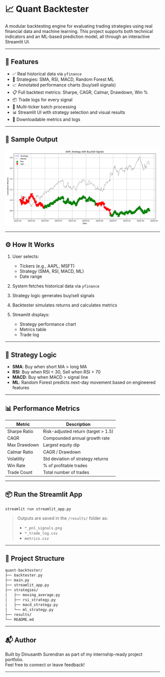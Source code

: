 
# 📈 Quant Backtester

A modular backtesting engine for evaluating trading strategies using real financial data and machine learning. This project supports both technical indicators and an ML-based prediction model, all through an interactive Streamlit UI.

---

## 🚀 Features

- ✅ Real historical data via `yfinance`
- 🧠 Strategies: SMA, RSI, MACD, Random Forest ML
- 📈 Annotated performance charts (buy/sell signals)
- 📋 Full backtest metrics: Sharpe, CAGR, Calmar, Drawdown, Win %
- 📦 Trade logs for every signal
- 🧰 Multi-ticker batch processing
- 📊 Streamlit UI with strategy selection and visual results
- 💾 Downloadable metrics and logs

---

## 📸 Sample Output

![Strategy Chart](results/AAPL_pnl_signals.png)

---

## ⚙️ How It Works

1. User selects:
   - Tickers (e.g., AAPL, MSFT)
   - Strategy (SMA, RSI, MACD, ML)
   - Date range

2. System fetches historical data via `yfinance`

3. Strategy logic generates buy/sell signals

4. Backtester simulates returns and calculates metrics

5. Streamlit displays:
   - Strategy performance chart
   - Metrics table
   - Trade log

---

## 🧠 Strategy Logic

- **SMA**: Buy when short MA > long MA
- **RSI**: Buy when RSI < 30, Sell when RSI > 70
- **MACD**: Buy when MACD > signal line
- **ML**: Random Forest predicts next-day movement based on engineered features

---

## 📊 Performance Metrics

| Metric              | Description                          |
|---------------------|--------------------------------------|
| Sharpe Ratio        | Risk-adjusted return (target > 1.5)  |
| CAGR                | Compounded annual growth rate        |
| Max Drawdown        | Largest equity dip                   |
| Calmar Ratio        | CAGR / Drawdown                      |
| Volatility          | Std deviation of strategy returns    |
| Win Rate            | % of profitable trades               |
| Trade Count         | Total number of trades               |

---

## 📦 Run the Streamlit App

```bash
streamlit run streamlit_app.py
```

> Outputs are saved in the `/results/` folder as:
> - `*_pnl_signals.png`
> - `*_trade_log.csv`
> - `metrics.csv`

---

## 📁 Project Structure

```
quant-backtester/
├── backtester.py
├── main.py
├── streamlit_app.py
├── strategies/
│   ├── moving_average.py
│   ├── rsi_strategy.py
│   ├── macd_strategy.py
│   └── ml_strategy.py
├── results/
└── README.md
```

---

## 📬 Author

Built by Dinusanth Surendran as part of my internship-ready project portfolio.  
Feel free to connect or leave feedback!

---

